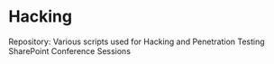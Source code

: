 Hacking
=======

Repository: Various scripts used for Hacking and Penetration Testing SharePoint Conference Sessions
